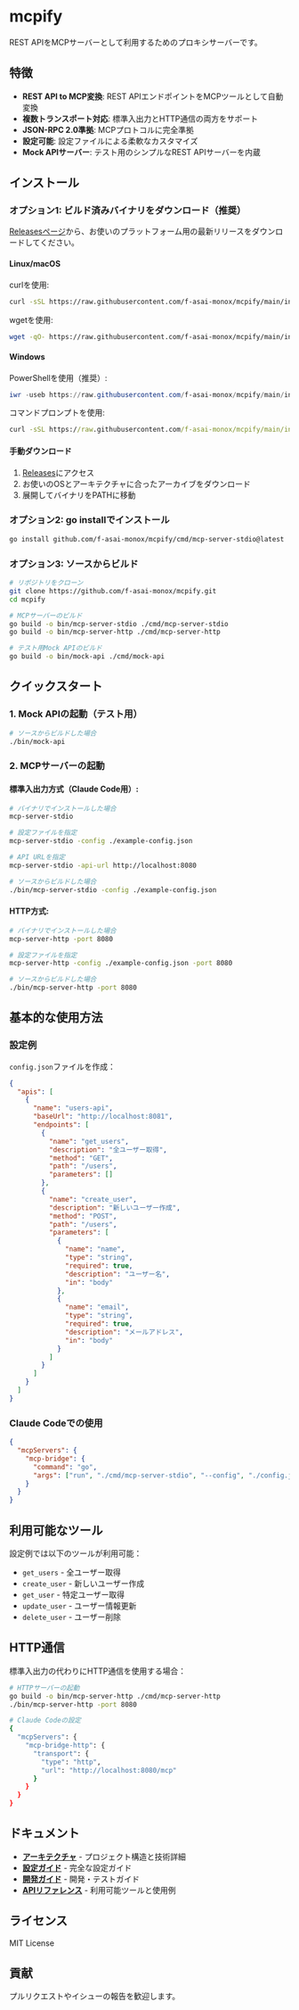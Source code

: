 # mcpify

REST APIをMCPサーバーとして利用するためのプロキシサーバーです。

## 特徴

- **REST API to MCP変換**: REST APIエンドポイントをMCPツールとして自動変換
- **複数トランスポート対応**: 標準入出力とHTTP通信の両方をサポート
- **JSON-RPC 2.0準拠**: MCPプロトコルに完全準拠
- **設定可能**: 設定ファイルによる柔軟なカスタマイズ
- **Mock APIサーバー**: テスト用のシンプルなREST APIサーバーを内蔵

## インストール

### オプション1: ビルド済みバイナリをダウンロード（推奨）

[Releasesページ](https://github.com/f-asai-monox/mcpify/releases)から、お使いのプラットフォーム用の最新リリースをダウンロードしてください。

#### Linux/macOS

curlを使用:
```bash
curl -sSL https://raw.githubusercontent.com/f-asai-monox/mcpify/main/install.sh | bash
```

wgetを使用:
```bash
wget -qO- https://raw.githubusercontent.com/f-asai-monox/mcpify/main/install.sh | bash
```

#### Windows

PowerShellを使用（推奨）:
```powershell
iwr -useb https://raw.githubusercontent.com/f-asai-monox/mcpify/main/install.ps1 | iex
```

コマンドプロンプトを使用:
```cmd
curl -sSL https://raw.githubusercontent.com/f-asai-monox/mcpify/main/install.bat -o install.bat && install.bat
```

#### 手動ダウンロード
1. [Releases](https://github.com/f-asai-monox/mcpify/releases)にアクセス
2. お使いのOSとアーキテクチャに合ったアーカイブをダウンロード
3. 展開してバイナリをPATHに移動

### オプション2: go installでインストール
```bash
go install github.com/f-asai-monox/mcpify/cmd/mcp-server-stdio@latest
```

### オプション3: ソースからビルド
```bash
# リポジトリをクローン
git clone https://github.com/f-asai-monox/mcpify.git
cd mcpify

# MCPサーバーのビルド
go build -o bin/mcp-server-stdio ./cmd/mcp-server-stdio
go build -o bin/mcp-server-http ./cmd/mcp-server-http

# テスト用Mock APIのビルド
go build -o bin/mock-api ./cmd/mock-api
```

## クイックスタート

### 1. Mock APIの起動（テスト用）
```bash
# ソースからビルドした場合
./bin/mock-api
```

### 2. MCPサーバーの起動

#### 標準入出力方式（Claude Code用）:
```bash
# バイナリでインストールした場合
mcp-server-stdio

# 設定ファイルを指定
mcp-server-stdio -config ./example-config.json

# API URLを指定
mcp-server-stdio -api-url http://localhost:8080

# ソースからビルドした場合
./bin/mcp-server-stdio -config ./example-config.json
```

#### HTTP方式:
```bash
# バイナリでインストールした場合
mcp-server-http -port 8080

# 設定ファイルを指定
mcp-server-http -config ./example-config.json -port 8080

# ソースからビルドした場合
./bin/mcp-server-http -port 8080
```

## 基本的な使用方法

### 設定例
`config.json`ファイルを作成：

```json
{
  "apis": [
    {
      "name": "users-api",
      "baseUrl": "http://localhost:8081",
      "endpoints": [
        {
          "name": "get_users",
          "description": "全ユーザー取得",
          "method": "GET",
          "path": "/users",
          "parameters": []
        },
        {
          "name": "create_user",
          "description": "新しいユーザー作成",
          "method": "POST",
          "path": "/users",
          "parameters": [
            {
              "name": "name",
              "type": "string",
              "required": true,
              "description": "ユーザー名",
              "in": "body"
            },
            {
              "name": "email",
              "type": "string",
              "required": true,
              "description": "メールアドレス",
              "in": "body"
            }
          ]
        }
      ]
    }
  ]
}
```

### Claude Codeでの使用
```json
{
  "mcpServers": {
    "mcp-bridge": {
      "command": "go",
      "args": ["run", "./cmd/mcp-server-stdio", "--config", "./config.json"]
    }
  }
}
```

## 利用可能なツール

設定例では以下のツールが利用可能：
- `get_users` - 全ユーザー取得
- `create_user` - 新しいユーザー作成
- `get_user` - 特定ユーザー取得
- `update_user` - ユーザー情報更新
- `delete_user` - ユーザー削除

## HTTP通信

標準入出力の代わりにHTTP通信を使用する場合：

```bash
# HTTPサーバーの起動
go build -o bin/mcp-server-http ./cmd/mcp-server-http
./bin/mcp-server-http -port 8080

# Claude Codeの設定
{
  "mcpServers": {
    "mcp-bridge-http": {
      "transport": {
        "type": "http",
        "url": "http://localhost:8080/mcp"
      }
    }
  }
}
```

## ドキュメント

- **[アーキテクチャ](docs/ARCHITECTURE.md)** - プロジェクト構造と技術詳細
- **[設定ガイド](docs/CONFIGURATION.md)** - 完全な設定ガイド
- **[開発ガイド](docs/DEVELOPMENT.md)** - 開発・テストガイド
- **[APIリファレンス](docs/API-REFERENCE.md)** - 利用可能ツールと使用例

## ライセンス

MIT License

## 貢献

プルリクエストやイシューの報告を歓迎します。